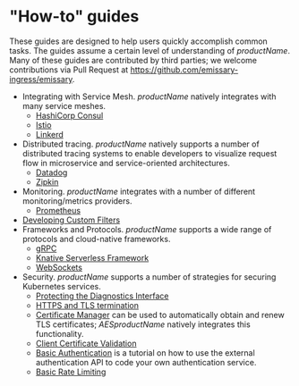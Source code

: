 # "How-to" guides

These guides are designed to help users quickly accomplish common tasks. The guides assume a certain level of understanding of $productName$. Many of these guides are contributed by third parties; we welcome contributions via Pull Request at https://github.com/emissary-ingress/emissary.

* Integrating with Service Mesh. $productName$ natively integrates with many service meshes.
  * [HashiCorp Consul](consul)
  * [Istio](istio)
  * [Linkerd](linkerd2)
* Distributed tracing. $productName$ natively supports a number of distributed tracing systems to enable developers to visualize request flow in microservice and service-oriented architectures.
  * [Datadog](tracing-datadog)
  * [Zipkin](tracing-zipkin)
* Monitoring. $productName$ integrates with a number of different monitoring/metrics providers.
  * [Prometheus](prometheus)
* [Developing Custom Filters](filter-dev-guide)
* Frameworks and Protocols. $productName$ supports a wide range of protocols and cloud-native frameworks.
  * [gRPC](grpc)
  * [Knative Serverless Framework](knative)
  * [WebSockets](websockets)
* Security. $productName$ supports a number of strategies for securing Kubernetes services.
  * [Protecting the Diagnostics Interface](protecting-diag-access)
  * [HTTPS and TLS termination](tls-termination)
  * [Certificate Manager](cert-manager) can be used to automatically obtain and renew TLS certificates; $AESproductName$ natively integrates this functionality.
  * [Client Certificate Validation](client-cert-validation)
  * [Basic Authentication](basic-auth) is a tutorial on how to use the external authentication API to code your own authentication service.
  * [Basic Rate Limiting](rate-limiting-tutorial)
